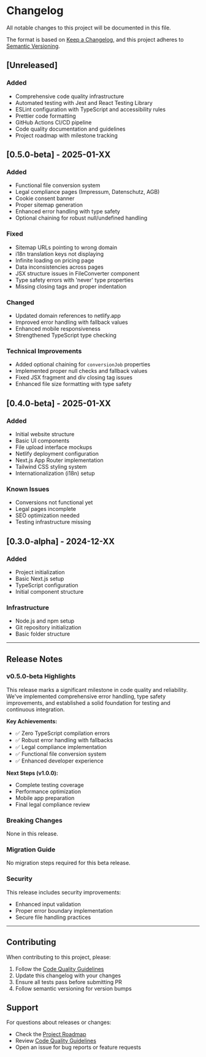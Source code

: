 # Changelog

All notable changes to this project will be documented in this file.

The format is based on [Keep a Changelog](https://keepachangelog.com/en/1.0.0/),
and this project adheres to [Semantic Versioning](https://semver.org/spec/v2.0.0.html).

## [Unreleased]

### Added
- Comprehensive code quality infrastructure
- Automated testing with Jest and React Testing Library
- ESLint configuration with TypeScript and accessibility rules
- Prettier code formatting
- GitHub Actions CI/CD pipeline
- Code quality documentation and guidelines
- Project roadmap with milestone tracking

## [0.5.0-beta] - 2025-01-XX

### Added
- Functional file conversion system
- Legal compliance pages (Impressum, Datenschutz, AGB)
- Cookie consent banner
- Proper sitemap generation
- Enhanced error handling with type safety
- Optional chaining for robust null/undefined handling

### Fixed
- Sitemap URLs pointing to wrong domain
- i18n translation keys not displaying
- Infinite loading on pricing page
- Data inconsistencies across pages
- JSX structure issues in FileConverter component
- Type safety errors with 'never' type properties
- Missing closing tags and proper indentation

### Changed
- Updated domain references to netlify.app
- Improved error handling with fallback values
- Enhanced mobile responsiveness
- Strengthened TypeScript type checking

### Technical Improvements
- Added optional chaining for `conversionJob` properties
- Implemented proper null checks and fallback values
- Fixed JSX fragment and div closing tag issues
- Enhanced file size formatting with type safety

## [0.4.0-beta] - 2025-01-XX

### Added
- Initial website structure
- Basic UI components
- File upload interface mockups
- Netlify deployment configuration
- Next.js App Router implementation
- Tailwind CSS styling system
- Internationalization (i18n) setup

### Known Issues
- Conversions not functional yet
- Legal pages incomplete
- SEO optimization needed
- Testing infrastructure missing

## [0.3.0-alpha] - 2024-12-XX

### Added
- Project initialization
- Basic Next.js setup
- TypeScript configuration
- Initial component structure

### Infrastructure
- Node.js and npm setup
- Git repository initialization
- Basic folder structure

---

## Release Notes

### v0.5.0-beta Highlights
This release marks a significant milestone in code quality and reliability. We've implemented comprehensive error handling, type safety improvements, and established a solid foundation for testing and continuous integration.

**Key Achievements:**
- ✅ Zero TypeScript compilation errors
- ✅ Robust error handling with fallbacks
- ✅ Legal compliance implementation
- ✅ Functional file conversion system
- ✅ Enhanced developer experience

**Next Steps (v1.0.0):**
- Complete testing coverage
- Performance optimization
- Mobile app preparation
- Final legal compliance review

### Breaking Changes
None in this release.

### Migration Guide
No migration steps required for this beta release.

### Security
This release includes security improvements:
- Enhanced input validation
- Proper error boundary implementation
- Secure file handling practices

---

## Contributing

When contributing to this project, please:
1. Follow the [Code Quality Guidelines](CODE_QUALITY.md)
2. Update this changelog with your changes
3. Ensure all tests pass before submitting PR
4. Follow semantic versioning for version bumps

## Support

For questions about releases or changes:
- Check the [Project Roadmap](ROADMAP.md)
- Review [Code Quality Guidelines](CODE_QUALITY.md)
- Open an issue for bug reports or feature requests
